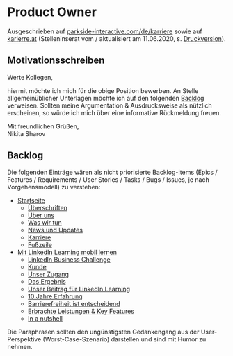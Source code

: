 # Product Owner

Ausgeschrieben auf [parkside-interactive.com/de/karriere](https://www.parkside-interactive.com/de/open-position/product-owner-w-m) sowie auf [karierre.at](https://www.karriere.at/jobs/5696375) (Stelleninserat vom / aktualisiert am 11.06.2020, s. [Druckversion](media/product-owner_karriere.at.pdf)).

## Motivationsschreiben

Werte Kollegen,

hiermit möchte ich mich für die obige Position bewerben. An Stelle allgemeinüblicher Unterlagen möchte ich auf den folgenden [Backlog](#backlog) verweisen. Sollten meine Argumentation & Ausdrucksweise als nützlich erscheinen, so würde ich mich über eine informative Rückmeldung freuen.

Mit freundlichen Grüßen,  
Nikita Sharov

## Backlog

Die folgenden Einträge wären als nicht priorisierte Backlog-Items (Epics / Features / Requirements / User Stories / Tasks / Bugs / Issues, je nach Vorgehensmodell) zu verstehen:

- [Startseite](startseite.md)
  - [Überschriften](startseite.md#überschriften)
  - [Über uns](startseite.md#über-uns)
  - [Was wir tun](startseite.md#was-wir-tun)
  - [News und Updates](startseite.md#news-und-updates)
  - [Karriere](startseite.md#karriere)
  - [Fußzeile](startseite.md#fußzeile)
- [Mit LinkedIn Learning mobil lernen](linkedin-learning.md)
  - [LinkedIn Business Challenge](linkedin-learning.md#linkedin-business-challenge)
  - [Kunde](linkedin-learning.md#kunde)
  - [Unser Zugang](linkedin-learning.md#unser-zugang)
  - [Das Ergebnis](linkedin-learning.md#das-ergebnis)
  - [Unser Beitrag für LinkedIn Learning](linkedin-learning.md#unser-beitrag-für-linkedin-learning)
  - [10 Jahre Erfahrung](linkedin-learning.md#10-jahre-erfahrung)
  - [Barrierefreiheit ist entscheidend](linkedin-learning.md#barrierefreiheit-ist-entscheidend)
  - [Erbrachte Leistungen & Key Features](linkedin-learning.md#erbrachte-leistungen--key-features)
  - [In a nutshell](linkedin-learning.md#in-a-nutshell)

Die Paraphrasen sollten den ungünstigsten Gedankengang aus der User-Perspektive (Worst-Case-Szenario) darstellen und sind mit Humor zu nehmen.
